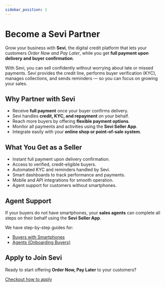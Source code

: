 ```yaml
---
sidebar_position: 1
---
```


# Become a Sevi Partner

Grow your business with **Sevi**, the digital credit platform that lets your customers *Order Now and Pay Later*, while you get **full payment upon delivery and buyer confirmation**.  

With Sevi, you can sell confidently without worrying about late or missed payments. Sevi provides the credit line, performs buyer verification (KYC), manages collections, and sends reminders — so you can focus on growing your sales.  


## Why Partner with Sevi

- Receive **full payment** once your buyer confirms delivery.  
- Sevi handles **credit, KYC, and repayment** on your behalf.  
- Reach more buyers by offering **flexible payment options**.  
- Monitor all payments and activities using the **Sevi Seller App**.  
- Integrate easily with your **online shop or point-of-sale system**.  


## What You Get as a Seller

- Instant full payment upon delivery confirmation.  
- Access to verified, credit-eligible buyers.  
- Automated KYC and reminders handled by Sevi.  
- Smart dashboards to track performance and payments.  
- Mobile and API integrations for smooth operation.  
- Agent support for customers without smartphones.  


## Agent Support

If your buyers do not have smartphones, your **sales agents** can complete all steps on their behalf using the **Sevi Seller App**.  

We have step-by-step guides for:  
- [Buyers with Smartphones](/docs/buyer/step-by-step-process/register)  
- [Agents (Onboarding Buyers)](/docs/agent/add-buyer)  


## Apply to Join Sevi

Ready to start offering **Order Now, Pay Later** to your customers?  
<!-- Download the **Sevi App** and apply to become a verified Sevi Seller.   -->

[Checkout how to apply](/docs/seller/apply)


<!-- <iframe width="560" height="315" src="https://www.youtube.com/embed/phyvPw_jyIM" title="Sevi Partner Overview Video" frameborder="0" allow="accelerometer; autoplay; clipboard-write; encrypted-media; gyroscope; picture-in-picture; fullscreen"></iframe> -->
